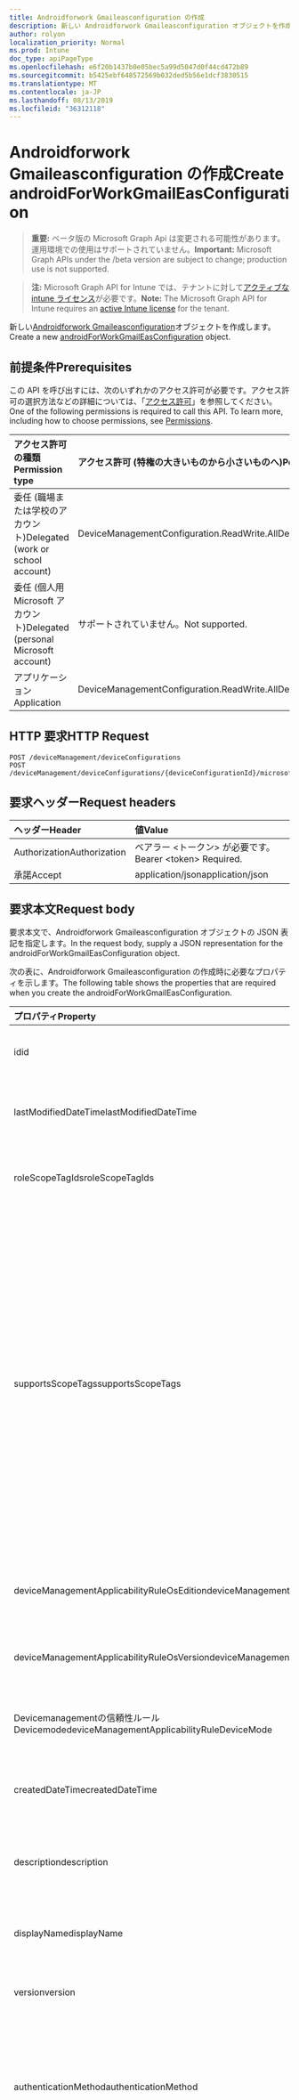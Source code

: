 ```yaml
---
title: Androidforwork Gmaileasconfiguration の作成
description: 新しい Androidforwork Gmaileasconfiguration オブジェクトを作成します。
author: rolyon
localization_priority: Normal
ms.prod: Intune
doc_type: apiPageType
ms.openlocfilehash: e6f20b1437b0e05bec5a99d5047d0f44cd472b89
ms.sourcegitcommit: b5425ebf648572569b032ded5b56e1dcf3830515
ms.translationtype: MT
ms.contentlocale: ja-JP
ms.lasthandoff: 08/13/2019
ms.locfileid: "36312118"
---
```

# <a name="create-androidforworkgmaileasconfiguration"></a><span data-ttu-id="2f1a3-103">Androidforwork Gmaileasconfiguration の作成</span><span class="sxs-lookup"><span data-stu-id="2f1a3-103">Create androidForWorkGmailEasConfiguration</span></span>

> <span data-ttu-id="2f1a3-104">**重要:** ベータ版の Microsoft Graph Api は変更される可能性があります。運用環境での使用はサポートされていません。</span><span class="sxs-lookup"><span data-stu-id="2f1a3-104">**Important:** Microsoft Graph APIs under the /beta version are subject to change; production use is not supported.</span></span>

> <span data-ttu-id="2f1a3-105">**注:** Microsoft Graph API for Intune では、テナントに対して[アクティブな intune ライセンス](https://go.microsoft.com/fwlink/?linkid=839381)が必要です。</span><span class="sxs-lookup"><span data-stu-id="2f1a3-105">**Note:** The Microsoft Graph API for Intune requires an [active Intune license](https://go.microsoft.com/fwlink/?linkid=839381) for the tenant.</span></span>

<span data-ttu-id="2f1a3-106">新しい[Androidforwork Gmaileasconfiguration](../resources/intune-deviceconfig-androidforworkgmaileasconfiguration.md)オブジェクトを作成します。</span><span class="sxs-lookup"><span data-stu-id="2f1a3-106">Create a new [androidForWorkGmailEasConfiguration](../resources/intune-deviceconfig-androidforworkgmaileasconfiguration.md) object.</span></span>

## <a name="prerequisites"></a><span data-ttu-id="2f1a3-107">前提条件</span><span class="sxs-lookup"><span data-stu-id="2f1a3-107">Prerequisites</span></span>
<span data-ttu-id="2f1a3-p101">この API を呼び出すには、次のいずれかのアクセス許可が必要です。アクセス許可の選択方法などの詳細については、「[アクセス許可](/graph/permissions-reference)」を参照してください。</span><span class="sxs-lookup"><span data-stu-id="2f1a3-p101">One of the following permissions is required to call this API. To learn more, including how to choose permissions, see [Permissions](/graph/permissions-reference).</span></span>

|<span data-ttu-id="2f1a3-110">アクセス許可の種類</span><span class="sxs-lookup"><span data-stu-id="2f1a3-110">Permission type</span></span>|<span data-ttu-id="2f1a3-111">アクセス許可 (特権の大きいものから小さいものへ)</span><span class="sxs-lookup"><span data-stu-id="2f1a3-111">Permissions (from most to least privileged)</span></span>|
|:---|:---|
|<span data-ttu-id="2f1a3-112">委任 (職場または学校のアカウント)</span><span class="sxs-lookup"><span data-stu-id="2f1a3-112">Delegated (work or school account)</span></span>|<span data-ttu-id="2f1a3-113">DeviceManagementConfiguration.ReadWrite.All</span><span class="sxs-lookup"><span data-stu-id="2f1a3-113">DeviceManagementConfiguration.ReadWrite.All</span></span>|
|<span data-ttu-id="2f1a3-114">委任 (個人用 Microsoft アカウント)</span><span class="sxs-lookup"><span data-stu-id="2f1a3-114">Delegated (personal Microsoft account)</span></span>|<span data-ttu-id="2f1a3-115">サポートされていません。</span><span class="sxs-lookup"><span data-stu-id="2f1a3-115">Not supported.</span></span>|
|<span data-ttu-id="2f1a3-116">アプリケーション</span><span class="sxs-lookup"><span data-stu-id="2f1a3-116">Application</span></span>|<span data-ttu-id="2f1a3-117">DeviceManagementConfiguration.ReadWrite.All</span><span class="sxs-lookup"><span data-stu-id="2f1a3-117">DeviceManagementConfiguration.ReadWrite.All</span></span>|

## <a name="http-request"></a><span data-ttu-id="2f1a3-118">HTTP 要求</span><span class="sxs-lookup"><span data-stu-id="2f1a3-118">HTTP Request</span></span>
<!-- {
  "blockType": "ignored"
}
-->
``` http
POST /deviceManagement/deviceConfigurations
POST /deviceManagement/deviceConfigurations/{deviceConfigurationId}/microsoft.graph.windowsDomainJoinConfiguration/networkAccessConfigurations
```

## <a name="request-headers"></a><span data-ttu-id="2f1a3-119">要求ヘッダー</span><span class="sxs-lookup"><span data-stu-id="2f1a3-119">Request headers</span></span>
|<span data-ttu-id="2f1a3-120">ヘッダー</span><span class="sxs-lookup"><span data-stu-id="2f1a3-120">Header</span></span>|<span data-ttu-id="2f1a3-121">値</span><span class="sxs-lookup"><span data-stu-id="2f1a3-121">Value</span></span>|
|:---|:---|
|<span data-ttu-id="2f1a3-122">Authorization</span><span class="sxs-lookup"><span data-stu-id="2f1a3-122">Authorization</span></span>|<span data-ttu-id="2f1a3-123">ベアラー &lt;トークン&gt; が必要です。</span><span class="sxs-lookup"><span data-stu-id="2f1a3-123">Bearer &lt;token&gt; Required.</span></span>|
|<span data-ttu-id="2f1a3-124">承諾</span><span class="sxs-lookup"><span data-stu-id="2f1a3-124">Accept</span></span>|<span data-ttu-id="2f1a3-125">application/json</span><span class="sxs-lookup"><span data-stu-id="2f1a3-125">application/json</span></span>|

## <a name="request-body"></a><span data-ttu-id="2f1a3-126">要求本文</span><span class="sxs-lookup"><span data-stu-id="2f1a3-126">Request body</span></span>
<span data-ttu-id="2f1a3-127">要求本文で、Androidforwork Gmaileasconfiguration オブジェクトの JSON 表記を指定します。</span><span class="sxs-lookup"><span data-stu-id="2f1a3-127">In the request body, supply a JSON representation for the androidForWorkGmailEasConfiguration object.</span></span>

<span data-ttu-id="2f1a3-128">次の表に、Androidforwork Gmaileasconfiguration の作成時に必要なプロパティを示します。</span><span class="sxs-lookup"><span data-stu-id="2f1a3-128">The following table shows the properties that are required when you create the androidForWorkGmailEasConfiguration.</span></span>

|<span data-ttu-id="2f1a3-129">プロパティ</span><span class="sxs-lookup"><span data-stu-id="2f1a3-129">Property</span></span>|<span data-ttu-id="2f1a3-130">型</span><span class="sxs-lookup"><span data-stu-id="2f1a3-130">Type</span></span>|<span data-ttu-id="2f1a3-131">説明</span><span class="sxs-lookup"><span data-stu-id="2f1a3-131">Description</span></span>|
|:---|:---|:---|
|<span data-ttu-id="2f1a3-132">id</span><span class="sxs-lookup"><span data-stu-id="2f1a3-132">id</span></span>|<span data-ttu-id="2f1a3-133">文字列</span><span class="sxs-lookup"><span data-stu-id="2f1a3-133">String</span></span>|<span data-ttu-id="2f1a3-134">エンティティのキー。</span><span class="sxs-lookup"><span data-stu-id="2f1a3-134">Key of the entity.</span></span> <span data-ttu-id="2f1a3-135">[deviceConfiguration](../resources/intune-deviceconfig-deviceconfiguration.md) から継承します</span><span class="sxs-lookup"><span data-stu-id="2f1a3-135">Inherited from [deviceConfiguration](../resources/intune-deviceconfig-deviceconfiguration.md)</span></span>|
|<span data-ttu-id="2f1a3-136">lastModifiedDateTime</span><span class="sxs-lookup"><span data-stu-id="2f1a3-136">lastModifiedDateTime</span></span>|<span data-ttu-id="2f1a3-137">DateTimeOffset</span><span class="sxs-lookup"><span data-stu-id="2f1a3-137">DateTimeOffset</span></span>|<span data-ttu-id="2f1a3-138">オブジェクトの最終更新の DateTime。</span><span class="sxs-lookup"><span data-stu-id="2f1a3-138">DateTime the object was last modified.</span></span> <span data-ttu-id="2f1a3-139">[deviceConfiguration](../resources/intune-deviceconfig-deviceconfiguration.md) から継承します</span><span class="sxs-lookup"><span data-stu-id="2f1a3-139">Inherited from [deviceConfiguration](../resources/intune-deviceconfig-deviceconfiguration.md)</span></span>|
|<span data-ttu-id="2f1a3-140">roleScopeTagIds</span><span class="sxs-lookup"><span data-stu-id="2f1a3-140">roleScopeTagIds</span></span>|<span data-ttu-id="2f1a3-141">文字列コレクション</span><span class="sxs-lookup"><span data-stu-id="2f1a3-141">String collection</span></span>|<span data-ttu-id="2f1a3-142">このエンティティインスタンスの範囲タグのリスト。</span><span class="sxs-lookup"><span data-stu-id="2f1a3-142">List of Scope Tags for this Entity instance.</span></span> <span data-ttu-id="2f1a3-143">[deviceConfiguration](../resources/intune-deviceconfig-deviceconfiguration.md) から継承します</span><span class="sxs-lookup"><span data-stu-id="2f1a3-143">Inherited from [deviceConfiguration](../resources/intune-deviceconfig-deviceconfiguration.md)</span></span>|
|<span data-ttu-id="2f1a3-144">supportsScopeTags</span><span class="sxs-lookup"><span data-stu-id="2f1a3-144">supportsScopeTags</span></span>|<span data-ttu-id="2f1a3-145">Boolean</span><span class="sxs-lookup"><span data-stu-id="2f1a3-145">Boolean</span></span>|<span data-ttu-id="2f1a3-146">基になるデバイス構成がスコープタグの割り当てをサポートしているかどうかを示します。</span><span class="sxs-lookup"><span data-stu-id="2f1a3-146">Indicates whether or not the underlying Device Configuration supports the assignment of scope tags.</span></span> <span data-ttu-id="2f1a3-147">この値が false である場合、ScopeTags プロパティへの割り当ては許可されません。エンティティは、スコープを持つユーザーには表示されません。</span><span class="sxs-lookup"><span data-stu-id="2f1a3-147">Assigning to the ScopeTags property is not allowed when this value is false and entities will not be visible to scoped users.</span></span> <span data-ttu-id="2f1a3-148">これは Silverlight で作成された従来のポリシーに対して実行され、Azure ポータルでポリシーを削除して再作成することによって解決できます。</span><span class="sxs-lookup"><span data-stu-id="2f1a3-148">This occurs for Legacy policies created in Silverlight and can be resolved by deleting and recreating the policy in the Azure Portal.</span></span> <span data-ttu-id="2f1a3-149">このプロパティに値を設定するには、 SetExtrusionDirection メソッドを適用します。</span><span class="sxs-lookup"><span data-stu-id="2f1a3-149">This property is read-only.</span></span> <span data-ttu-id="2f1a3-150">[deviceConfiguration](../resources/intune-deviceconfig-deviceconfiguration.md) から継承します</span><span class="sxs-lookup"><span data-stu-id="2f1a3-150">Inherited from [deviceConfiguration](../resources/intune-deviceconfig-deviceconfiguration.md)</span></span>|
|<span data-ttu-id="2f1a3-151">deviceManagementApplicabilityRuleOsEdition</span><span class="sxs-lookup"><span data-stu-id="2f1a3-151">deviceManagementApplicabilityRuleOsEdition</span></span>|[<span data-ttu-id="2f1a3-152">deviceManagementApplicabilityRuleOsEdition</span><span class="sxs-lookup"><span data-stu-id="2f1a3-152">deviceManagementApplicabilityRuleOsEdition</span></span>](../resources/intune-deviceconfig-devicemanagementapplicabilityruleosedition.md)|<span data-ttu-id="2f1a3-153">このポリシーの OS エディションの適用。</span><span class="sxs-lookup"><span data-stu-id="2f1a3-153">The OS edition applicability for this Policy.</span></span> <span data-ttu-id="2f1a3-154">[deviceConfiguration](../resources/intune-deviceconfig-deviceconfiguration.md) から継承します</span><span class="sxs-lookup"><span data-stu-id="2f1a3-154">Inherited from [deviceConfiguration](../resources/intune-deviceconfig-deviceconfiguration.md)</span></span>|
|<span data-ttu-id="2f1a3-155">deviceManagementApplicabilityRuleOsVersion</span><span class="sxs-lookup"><span data-stu-id="2f1a3-155">deviceManagementApplicabilityRuleOsVersion</span></span>|[<span data-ttu-id="2f1a3-156">deviceManagementApplicabilityRuleOsVersion</span><span class="sxs-lookup"><span data-stu-id="2f1a3-156">deviceManagementApplicabilityRuleOsVersion</span></span>](../resources/intune-deviceconfig-devicemanagementapplicabilityruleosversion.md)|<span data-ttu-id="2f1a3-157">このポリシーの OS バージョン適用ルール。</span><span class="sxs-lookup"><span data-stu-id="2f1a3-157">The OS version applicability rule for this Policy.</span></span> <span data-ttu-id="2f1a3-158">[deviceConfiguration](../resources/intune-deviceconfig-deviceconfiguration.md) から継承します</span><span class="sxs-lookup"><span data-stu-id="2f1a3-158">Inherited from [deviceConfiguration](../resources/intune-deviceconfig-deviceconfiguration.md)</span></span>|
|<span data-ttu-id="2f1a3-159">Devicemanagementの信頼性ルール Devicemode</span><span class="sxs-lookup"><span data-stu-id="2f1a3-159">deviceManagementApplicabilityRuleDeviceMode</span></span>|[<span data-ttu-id="2f1a3-160">Devicemanagementの信頼性ルール Devicemode</span><span class="sxs-lookup"><span data-stu-id="2f1a3-160">deviceManagementApplicabilityRuleDeviceMode</span></span>](../resources/intune-deviceconfig-devicemanagementapplicabilityruledevicemode.md)|<span data-ttu-id="2f1a3-161">このポリシーのデバイスモード適用ルール。</span><span class="sxs-lookup"><span data-stu-id="2f1a3-161">The device mode applicability rule for this Policy.</span></span> <span data-ttu-id="2f1a3-162">[deviceConfiguration](../resources/intune-deviceconfig-deviceconfiguration.md) から継承します</span><span class="sxs-lookup"><span data-stu-id="2f1a3-162">Inherited from [deviceConfiguration](../resources/intune-deviceconfig-deviceconfiguration.md)</span></span>|
|<span data-ttu-id="2f1a3-163">createdDateTime</span><span class="sxs-lookup"><span data-stu-id="2f1a3-163">createdDateTime</span></span>|<span data-ttu-id="2f1a3-164">DateTimeOffset</span><span class="sxs-lookup"><span data-stu-id="2f1a3-164">DateTimeOffset</span></span>|<span data-ttu-id="2f1a3-165">オブジェクトが作成された DateTime。</span><span class="sxs-lookup"><span data-stu-id="2f1a3-165">DateTime the object was created.</span></span> <span data-ttu-id="2f1a3-166">[deviceConfiguration](../resources/intune-deviceconfig-deviceconfiguration.md) から継承します</span><span class="sxs-lookup"><span data-stu-id="2f1a3-166">Inherited from [deviceConfiguration](../resources/intune-deviceconfig-deviceconfiguration.md)</span></span>|
|<span data-ttu-id="2f1a3-167">description</span><span class="sxs-lookup"><span data-stu-id="2f1a3-167">description</span></span>|<span data-ttu-id="2f1a3-168">String</span><span class="sxs-lookup"><span data-stu-id="2f1a3-168">String</span></span>|<span data-ttu-id="2f1a3-169">管理者が指定した、デバイス構成についての説明。</span><span class="sxs-lookup"><span data-stu-id="2f1a3-169">Admin provided description of the Device Configuration.</span></span> <span data-ttu-id="2f1a3-170">[deviceConfiguration](../resources/intune-deviceconfig-deviceconfiguration.md) から継承します</span><span class="sxs-lookup"><span data-stu-id="2f1a3-170">Inherited from [deviceConfiguration](../resources/intune-deviceconfig-deviceconfiguration.md)</span></span>|
|<span data-ttu-id="2f1a3-171">displayName</span><span class="sxs-lookup"><span data-stu-id="2f1a3-171">displayName</span></span>|<span data-ttu-id="2f1a3-172">String</span><span class="sxs-lookup"><span data-stu-id="2f1a3-172">String</span></span>|<span data-ttu-id="2f1a3-173">管理者が指定した、デバイス構成の名前。</span><span class="sxs-lookup"><span data-stu-id="2f1a3-173">Admin provided name of the device configuration.</span></span> <span data-ttu-id="2f1a3-174">[deviceConfiguration](../resources/intune-deviceconfig-deviceconfiguration.md) から継承します</span><span class="sxs-lookup"><span data-stu-id="2f1a3-174">Inherited from [deviceConfiguration](../resources/intune-deviceconfig-deviceconfiguration.md)</span></span>|
|<span data-ttu-id="2f1a3-175">version</span><span class="sxs-lookup"><span data-stu-id="2f1a3-175">version</span></span>|<span data-ttu-id="2f1a3-176">Int32</span><span class="sxs-lookup"><span data-stu-id="2f1a3-176">Int32</span></span>|<span data-ttu-id="2f1a3-177">デバイス構成のバージョン。</span><span class="sxs-lookup"><span data-stu-id="2f1a3-177">Version of the device configuration.</span></span> <span data-ttu-id="2f1a3-178">[deviceConfiguration](../resources/intune-deviceconfig-deviceconfiguration.md) から継承します</span><span class="sxs-lookup"><span data-stu-id="2f1a3-178">Inherited from [deviceConfiguration](../resources/intune-deviceconfig-deviceconfiguration.md)</span></span>|
|<span data-ttu-id="2f1a3-179">authenticationMethod</span><span class="sxs-lookup"><span data-stu-id="2f1a3-179">authenticationMethod</span></span>|[<span data-ttu-id="2f1a3-180">easAuthenticationMethod</span><span class="sxs-lookup"><span data-stu-id="2f1a3-180">easAuthenticationMethod</span></span>](../resources/intune-deviceconfig-easauthenticationmethod.md)|<span data-ttu-id="2f1a3-181">Exchange ActiveSync の認証方法。</span><span class="sxs-lookup"><span data-stu-id="2f1a3-181">Authentication method for Exchange ActiveSync.</span></span> <span data-ttu-id="2f1a3-182">[Androidforworkeasemailprofilebase](../resources/intune-deviceconfig-androidforworkeasemailprofilebase.md)から継承します。</span><span class="sxs-lookup"><span data-stu-id="2f1a3-182">Inherited from [androidForWorkEasEmailProfileBase](../resources/intune-deviceconfig-androidforworkeasemailprofilebase.md).</span></span> <span data-ttu-id="2f1a3-183">可能な値は、`usernameAndPassword`、`certificate`、`derivedCredential` です。</span><span class="sxs-lookup"><span data-stu-id="2f1a3-183">Possible values are: `usernameAndPassword`, `certificate`, `derivedCredential`.</span></span>|
|<span data-ttu-id="2f1a3-184">durationOfEmailToSync</span><span class="sxs-lookup"><span data-stu-id="2f1a3-184">durationOfEmailToSync</span></span>|[<span data-ttu-id="2f1a3-185">emailSyncDuration</span><span class="sxs-lookup"><span data-stu-id="2f1a3-185">emailSyncDuration</span></span>](../resources/intune-deviceconfig-emailsyncduration.md)|<span data-ttu-id="2f1a3-186">電子メールを同期する時間の長さ。</span><span class="sxs-lookup"><span data-stu-id="2f1a3-186">Duration of time email should be synced to.</span></span> <span data-ttu-id="2f1a3-187">[Androidforworkeasemailprofilebase](../resources/intune-deviceconfig-androidforworkeasemailprofilebase.md)から継承します。</span><span class="sxs-lookup"><span data-stu-id="2f1a3-187">Inherited from [androidForWorkEasEmailProfileBase](../resources/intune-deviceconfig-androidforworkeasemailprofilebase.md).</span></span> <span data-ttu-id="2f1a3-188">可能な値は、`userDefined`、`oneDay`、`threeDays`、`oneWeek`、`twoWeeks`、`oneMonth`、`unlimited` です。</span><span class="sxs-lookup"><span data-stu-id="2f1a3-188">Possible values are: `userDefined`, `oneDay`, `threeDays`, `oneWeek`, `twoWeeks`, `oneMonth`, `unlimited`.</span></span>|
|<span data-ttu-id="2f1a3-189">emailAddressSource</span><span class="sxs-lookup"><span data-stu-id="2f1a3-189">emailAddressSource</span></span>|[<span data-ttu-id="2f1a3-190">userEmailSource</span><span class="sxs-lookup"><span data-stu-id="2f1a3-190">userEmailSource</span></span>](../resources/intune-deviceconfig-useremailsource.md)|<span data-ttu-id="2f1a3-191">AAD から選択され、デバイスにインストールする前にこのプロファイルに挿入される電子メール属性。</span><span class="sxs-lookup"><span data-stu-id="2f1a3-191">Email attribute that is picked from AAD and injected into this profile before installing on the device.</span></span> <span data-ttu-id="2f1a3-192">[Androidforworkeasemailprofilebase](../resources/intune-deviceconfig-androidforworkeasemailprofilebase.md)から継承します。</span><span class="sxs-lookup"><span data-stu-id="2f1a3-192">Inherited from [androidForWorkEasEmailProfileBase](../resources/intune-deviceconfig-androidforworkeasemailprofilebase.md).</span></span> <span data-ttu-id="2f1a3-193">可能な値は、`userPrincipalName`、`primarySmtpAddress` です。</span><span class="sxs-lookup"><span data-stu-id="2f1a3-193">Possible values are: `userPrincipalName`, `primarySmtpAddress`.</span></span>|
|<span data-ttu-id="2f1a3-194">hostName</span><span class="sxs-lookup"><span data-stu-id="2f1a3-194">hostName</span></span>|<span data-ttu-id="2f1a3-195">String</span><span class="sxs-lookup"><span data-stu-id="2f1a3-195">String</span></span>|<span data-ttu-id="2f1a3-196">メールアプリが接続する Exchange の場所 (URL)。</span><span class="sxs-lookup"><span data-stu-id="2f1a3-196">Exchange location (URL) that the mail app connects to.</span></span> <span data-ttu-id="2f1a3-197">[Androidforworkeasemailprofilebase](../resources/intune-deviceconfig-androidforworkeasemailprofilebase.md)から継承します</span><span class="sxs-lookup"><span data-stu-id="2f1a3-197">Inherited from [androidForWorkEasEmailProfileBase](../resources/intune-deviceconfig-androidforworkeasemailprofilebase.md)</span></span>|
|<span data-ttu-id="2f1a3-198">requireSsl</span><span class="sxs-lookup"><span data-stu-id="2f1a3-198">requireSsl</span></span>|<span data-ttu-id="2f1a3-199">Boolean</span><span class="sxs-lookup"><span data-stu-id="2f1a3-199">Boolean</span></span>|<span data-ttu-id="2f1a3-200">SSL を使用するかどうかを示します。</span><span class="sxs-lookup"><span data-stu-id="2f1a3-200">Indicates whether or not to use SSL.</span></span> <span data-ttu-id="2f1a3-201">[Androidforworkeasemailprofilebase](../resources/intune-deviceconfig-androidforworkeasemailprofilebase.md)から継承します</span><span class="sxs-lookup"><span data-stu-id="2f1a3-201">Inherited from [androidForWorkEasEmailProfileBase](../resources/intune-deviceconfig-androidforworkeasemailprofilebase.md)</span></span>|
|<span data-ttu-id="2f1a3-202">usernameSource</span><span class="sxs-lookup"><span data-stu-id="2f1a3-202">usernameSource</span></span>|[<span data-ttu-id="2f1a3-203">androidUsernameSource</span><span class="sxs-lookup"><span data-stu-id="2f1a3-203">androidUsernameSource</span></span>](../resources/intune-deviceconfig-androidusernamesource.md)|<span data-ttu-id="2f1a3-204">ユーザー名属性。 AAD から選択され、デバイスにインストールする前にこのプロファイルに挿入されます。</span><span class="sxs-lookup"><span data-stu-id="2f1a3-204">Username attribute that is picked from AAD and injected into this profile before installing on the device.</span></span> <span data-ttu-id="2f1a3-205">[Androidforworkeasemailprofilebase](../resources/intune-deviceconfig-androidforworkeasemailprofilebase.md)から継承します。</span><span class="sxs-lookup"><span data-stu-id="2f1a3-205">Inherited from [androidForWorkEasEmailProfileBase](../resources/intune-deviceconfig-androidforworkeasemailprofilebase.md).</span></span> <span data-ttu-id="2f1a3-206">可能な値は、`username`、`userPrincipalName`、`samAccountName`、`primarySmtpAddress` です。</span><span class="sxs-lookup"><span data-stu-id="2f1a3-206">Possible values are: `username`, `userPrincipalName`, `samAccountName`, `primarySmtpAddress`.</span></span>|



## <a name="response"></a><span data-ttu-id="2f1a3-207">応答</span><span class="sxs-lookup"><span data-stu-id="2f1a3-207">Response</span></span>
<span data-ttu-id="2f1a3-208">成功した場合、このメソッド`201 Created`は応答コードと、応答本文で[Androidforwork Gmaileasconfiguration](../resources/intune-deviceconfig-androidforworkgmaileasconfiguration.md)オブジェクトを返します。</span><span class="sxs-lookup"><span data-stu-id="2f1a3-208">If successful, this method returns a `201 Created` response code and a [androidForWorkGmailEasConfiguration](../resources/intune-deviceconfig-androidforworkgmaileasconfiguration.md) object in the response body.</span></span>

## <a name="example"></a><span data-ttu-id="2f1a3-209">例</span><span class="sxs-lookup"><span data-stu-id="2f1a3-209">Example</span></span>

### <a name="request"></a><span data-ttu-id="2f1a3-210">要求</span><span class="sxs-lookup"><span data-stu-id="2f1a3-210">Request</span></span>
<span data-ttu-id="2f1a3-211">以下は、要求の例です。</span><span class="sxs-lookup"><span data-stu-id="2f1a3-211">Here is an example of the request.</span></span>
``` http
POST https://graph.microsoft.com/beta/deviceManagement/deviceConfigurations
Content-type: application/json
Content-length: 1264

{
  "@odata.type": "#microsoft.graph.androidForWorkGmailEasConfiguration",
  "roleScopeTagIds": [
    "Role Scope Tag Ids value"
  ],
  "supportsScopeTags": true,
  "deviceManagementApplicabilityRuleOsEdition": {
    "@odata.type": "microsoft.graph.deviceManagementApplicabilityRuleOsEdition",
    "osEditionTypes": [
      "windows10EnterpriseN"
    ],
    "name": "Name value",
    "ruleType": "exclude"
  },
  "deviceManagementApplicabilityRuleOsVersion": {
    "@odata.type": "microsoft.graph.deviceManagementApplicabilityRuleOsVersion",
    "minOSVersion": "Min OSVersion value",
    "maxOSVersion": "Max OSVersion value",
    "name": "Name value",
    "ruleType": "exclude"
  },
  "deviceManagementApplicabilityRuleDeviceMode": {
    "@odata.type": "microsoft.graph.deviceManagementApplicabilityRuleDeviceMode",
    "deviceMode": "sModeConfiguration",
    "name": "Name value",
    "ruleType": "exclude"
  },
  "description": "Description value",
  "displayName": "Display Name value",
  "version": 7,
  "authenticationMethod": "certificate",
  "durationOfEmailToSync": "oneDay",
  "emailAddressSource": "primarySmtpAddress",
  "hostName": "Host Name value",
  "requireSsl": true,
  "usernameSource": "userPrincipalName"
}
```

### <a name="response"></a><span data-ttu-id="2f1a3-212">応答</span><span class="sxs-lookup"><span data-stu-id="2f1a3-212">Response</span></span>
<span data-ttu-id="2f1a3-p119">以下は、応答の例です。注:簡潔にするために、ここに示す応答オブジェクトは切り詰められている場合があります。すべてのプロパティは実際の呼び出しから返されます。</span><span class="sxs-lookup"><span data-stu-id="2f1a3-p119">Here is an example of the response. Note: The response object shown here may be truncated for brevity. All of the properties will be returned from an actual call.</span></span>
``` http
HTTP/1.1 201 Created
Content-Type: application/json
Content-Length: 1436

{
  "@odata.type": "#microsoft.graph.androidForWorkGmailEasConfiguration",
  "id": "2bafc891-c891-2baf-91c8-af2b91c8af2b",
  "lastModifiedDateTime": "2017-01-01T00:00:35.1329464-08:00",
  "roleScopeTagIds": [
    "Role Scope Tag Ids value"
  ],
  "supportsScopeTags": true,
  "deviceManagementApplicabilityRuleOsEdition": {
    "@odata.type": "microsoft.graph.deviceManagementApplicabilityRuleOsEdition",
    "osEditionTypes": [
      "windows10EnterpriseN"
    ],
    "name": "Name value",
    "ruleType": "exclude"
  },
  "deviceManagementApplicabilityRuleOsVersion": {
    "@odata.type": "microsoft.graph.deviceManagementApplicabilityRuleOsVersion",
    "minOSVersion": "Min OSVersion value",
    "maxOSVersion": "Max OSVersion value",
    "name": "Name value",
    "ruleType": "exclude"
  },
  "deviceManagementApplicabilityRuleDeviceMode": {
    "@odata.type": "microsoft.graph.deviceManagementApplicabilityRuleDeviceMode",
    "deviceMode": "sModeConfiguration",
    "name": "Name value",
    "ruleType": "exclude"
  },
  "createdDateTime": "2017-01-01T00:02:43.5775965-08:00",
  "description": "Description value",
  "displayName": "Display Name value",
  "version": 7,
  "authenticationMethod": "certificate",
  "durationOfEmailToSync": "oneDay",
  "emailAddressSource": "primarySmtpAddress",
  "hostName": "Host Name value",
  "requireSsl": true,
  "usernameSource": "userPrincipalName"
}
```






